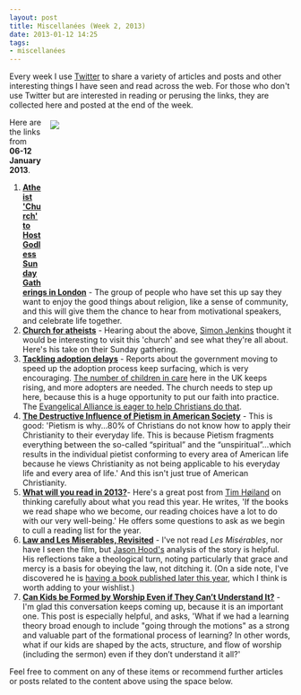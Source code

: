 ```yaml
---
layout: post
title: Miscellanées (Week 2, 2013)
date: 2013-01-12 14:25
tags:
- miscellanées
---
```

<p>Every week I use <a href="http://twitter.com/jakebelder">Twitter</a> to                      share a variety of articles and posts and other            interesting         things  I     have seen and read across  the  web.   For        those who   don't   use      Twitter  but    are   interested   in      reading  or  perusing   the   links,   they    are    collected    here        and posted  at the  end  of  the   week.</p>
<div style="float: right; margin: 5px 1px 0px 15px; width: 430px; height: 292px;"><img src="https://dl.dropbox.com/u/3897986/Jake%20Blog%20Images/Parentschild%20walking.jpg" /></div>
<p>Here are the links from <strong>06-12 January 2013</strong>.</p>
<ol>
<li><strong><a href="http://global.christianpost.com/news/atheist-church-to-host-godless-sunday-gatherings-in-london-87652/" target="_blank">Atheist 'Church' to Host Godless Sunday Gatherings in London</a></strong> - The group of people who have set this up say they want to enjoy the good things about religion, like a sense of community, and this will give them the chance to hear from motivational speakers, and celebrate life together.</li>
<li><a href="http://simonjenkins.com/blog/entry/church_for_atheists/" target="_blank"><strong>Church for atheists</strong></a> - Hearing about the above, <a href="http://twitter.com/simonjenks" target="_blank">Simon Jenkins</a> thought it would be interesting to visit this 'church' and see what they're all about. Here's his take on their Sunday gathering.</li>
<li><a href="http://www.eauk.org/current-affairs/politics/tackling-adoption-delays.cfm" target="_blank"><strong>Tackling adoption delays</strong></a> - Reports about the government moving to speed up the adoption process keep surfacing, which is very encouraging. <a href="http://www.bbc.co.uk/news/education-20973999" target="_blank">The number of children in care</a> here in the UK keeps rising, and more adopters are needed. The church needs to step up here, because this is a huge opportunity to put our faith into practice. The <a href="http://www.eauk.org/church/campaigns/adoption-and-fostering/" target="_blank">Evangelical Alliance is eager to help Christians do that</a>.</li>
<li><a href="http://christiannews.net/2013/01/08/the-destructive-influence-of-pietism-in-american-society/" target="_blank"><strong>The Destructive Influence of Pietism in American Society</strong></a> - This is good: 'Pietism is why...80% of Christians do not know how to apply their Christianity to their everyday life. This is because Pietism fragments everything between the so-called &ldquo;spiritual&rdquo; and the &ldquo;unspiritual&rdquo;...which results in the individual pietist conforming to every area of American life because he views Christianity as not being applicable to his everyday life and every area of life.' And this isn't just true of American Christianity.</li>
<li><a href="http://tjhoiland.com/wordpress/2013/01/what-will-you-read-in-2013/" target="_blank"><strong>What will you read in 2013?</strong></a>- Here's a great post from <a href="http://twitter.com/tjhoiland" target="_blank">Tim H&oslash;iland</a> on thinking carefully about what you read this year. He writes, 'If the books we read shape who we become, our reading choices have a lot to do with our very well-being.' He offers some questions to ask as we begin to cull a reading list for the year.</li>
<li><a href="http://www.mereorthodoxy.com/law-and-les-miserables-revisited/" target="_blank"><strong>Law and Les Miserables, Revisited</strong></a> - I've not read <em>Les Mis&eacute;rables</em>, nor have I seen the film, but <a href="http://twitter.com/jasonbhood" target="_blank">Jason Hood's</a> analysis of the story is helpful. His reflections take a theological turn, noting particularly that grace and mercy is a basis for obeying the law, not ditching it. (On a side note, I've discovered he is <a href="http://www.amazon.co.uk/gp/product/0830827102/ref=as_li_ss_tl?ie=UTF8&amp;camp=1634&amp;creative=19450&amp;creativeASIN=0830827102&amp;linkCode=as2&amp;tag=jakebeldercom-21" target="_blank">having a book published later this year</a>, which I think is worth adding to your wishlist.)</li>
<li><a href="http://www.zachicks.com/blog/2013/1/10/can-kids-be-formed-by-worship-even-if-they-cant-understand-i.html" target="_blank"><strong>Can Kids be Formed by Worship Even if They Can&rsquo;t Understand&nbsp;It?</strong></a> -&nbsp; I'm glad this conversation keeps coming up, because it is an important one. This post is especially helpful, and asks, 'What if we had a learning theory broad enough to include "going through the motions" as a strong and valuable part of the formational process of learning?  In other words, what if our kids are shaped by the acts, structure, and flow of worship (including the sermon) even if they don&rsquo;t understand it all?'</li>
</ol>

Feel free to comment on any of these items or recommend further                    articles     or posts related to the content above using  the      space              below.
